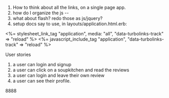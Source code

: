 1. How to think about all the links, on a single page app. 
2. how do I organize the js -- 
3. what about flash? redo those as js/jquery? 
4. setup docs say to use, in layouts/application.html.erb: 

<%= stylesheet_link_tag "application", media: "all", "data-turbolinks-track" => "reload" %>
<%= javascript_include_tag "application", "data-turbolinks-track" => "reload" %>


User stories
1. a user can login and signup
2. a user can click on a soupkitchen and read the reviews
3. a user can login and leave their own review
4. a user can see their profile. 




8888
<p id="soupkitchen-<%= soupkitchen.id %>-id" ></p>
        <p id="soupkitchen-<%= soupkitchen.name %>-name"</p>
        <p id="soupkitchen-<%= soupkitchen.address %>-address"</p>
